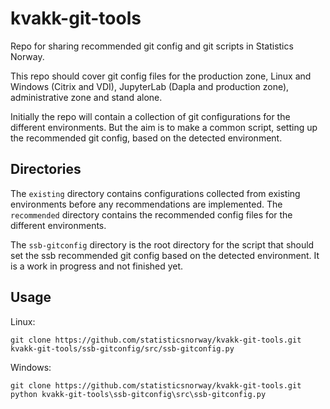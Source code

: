 # kvakk-git-tools
Repo for sharing recommended git config and git scripts in Statistics Norway.

This repo should cover git config files for the production zone, Linux
and Windows (Citrix and VDI), JupyterLab (Dapla and production zone),
administrative zone and stand alone.

Initially the repo will contain a collection of git configurations for the different
environments. But the aim is to make a common script, setting up the recommended
git config, based on the detected environment.

## Directories
The `existing` directory contains configurations collected from existing environments
before any recommendations are implemented. The `recommended` directory contains the
recommended config files for the different environments.

The `ssb-gitconfig` directory is the root directory for the script that should
set the ssb recommended git config based on the detected environment. It is a
work in progress and not finished yet.

## Usage
Linux:
```shell
git clone https://github.com/statisticsnorway/kvakk-git-tools.git
kvakk-git-tools/ssb-gitconfig/src/ssb-gitconfig.py
```

Windows:
```shell
git clone https://github.com/statisticsnorway/kvakk-git-tools.git
python kvakk-git-tools\ssb-gitconfig\src\ssb-gitconfig.py
```
